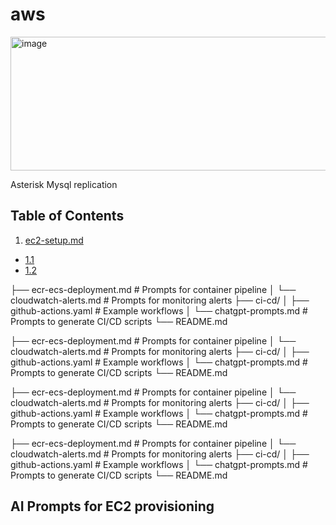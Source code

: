 # aws
<img width="864" height="214" alt="image" src="https://github.com/user-attachments/assets/d6ad2628-6f72-489c-a39c-f1285201b11f" />

Asterisk Mysql replication

## Table of Contents
1. [ec2-setup.md](#ai-prompts-for-EC2-provisioning)  

- [1.1](#1--1)
- [1.2](#1--2)

├── ecr-ecs-deployment.md   # Prompts for container pipeline │   └── cloudwatch-alerts.md    # Prompts for monitoring alerts ├── ci-cd/ │   ├── github-actions.yaml     # Example workflows │   └── chatgpt-prompts.md      # Prompts to generate CI/CD scripts └── README.md

├── ecr-ecs-deployment.md   # Prompts for container pipeline │   └── cloudwatch-alerts.md    # Prompts for monitoring alerts ├── ci-cd/ │   ├── github-actions.yaml     # Example workflows │   └── chatgpt-prompts.md      # Prompts to generate CI/CD scripts └── README.md

├── ecr-ecs-deployment.md   # Prompts for container pipeline │   └── cloudwatch-alerts.md    # Prompts for monitoring alerts ├── ci-cd/ │   ├── github-actions.yaml     # Example workflows │   └── chatgpt-prompts.md      # Prompts to generate CI/CD scripts └── README.md

├── ecr-ecs-deployment.md   # Prompts for container pipeline │   └── cloudwatch-alerts.md    # Prompts for monitoring alerts ├── ci-cd/ │   ├── github-actions.yaml     # Example workflows │   └── chatgpt-prompts.md      # Prompts to generate CI/CD scripts └── README.md


## AI Prompts for EC2 provisioning




